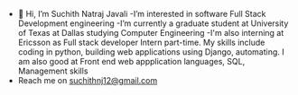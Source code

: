 - 👋 Hi, I’m Suchith Natraj Javali
-I’m interested in software Full Stack Development engineering
-I’m currently a graduate student at University of Texas at Dallas studying Computer Engineering
-I'm also interning at Ericsson as Full stack developer Intern part-time. My skills include coding in python, building web applications using Django, automating. I am also good at Front end web appplication languages, SQL, Management skills
- Reach me on suchithnj12@gmail.com

<!---
Suchith-nj/Suchith-nj is a ✨ special ✨ repository because its `README.md` (this file) appears on your GitHub profile.
You can click the Preview link to take a look at your changes.
--->
